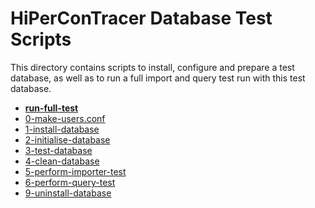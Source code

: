 # HiPerConTracer Database Test Scripts

This directory contains scripts to install, configure and prepare a test database, as well as to run a full import and query test run with this test database.
- **[run-full-test](run-full-test)**
- [0-make-users.conf](0-make-users.conf)
- [1-install-database](1-install-database)
- [2-initialise-database](2-initialise-database)
- [3-test-database](3-test-database)
- [4-clean-database](4-clean-database)
- [5-perform-importer-test](5-perform-importer-test)
- [6-perform-query-test](6-perform-query-test)
- [9-uninstall-database](9-uninstall-database)
